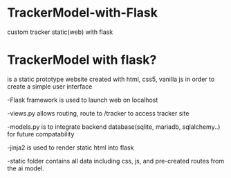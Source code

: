 # TrackerModel-with-Flask
custom tracker static(web) with flask

# TrackerModel with flask?
is a static prototype website created with html, css5, vanilla js in order to create a simple user interface

-Flask framework is used to launch web on localhost

-views.py allows routing, route to /tracker to access tracker site

-models.py is to integrate backend database(sqlite, mariadb, sqlalchemy..) for future compatability

-jinja2 is used to render static html into flask

-static folder contains all data including css, js, and pre-created routes from the ai model.
